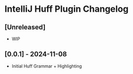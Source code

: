 <!-- Keep a Changelog guide -> https://keepachangelog.com -->
# IntelliJ Huff Plugin Changelog

## [Unreleased]
- WIP 

## [0.0.1] - 2024-11-08
- Initial Huff Grammar + Highlighting